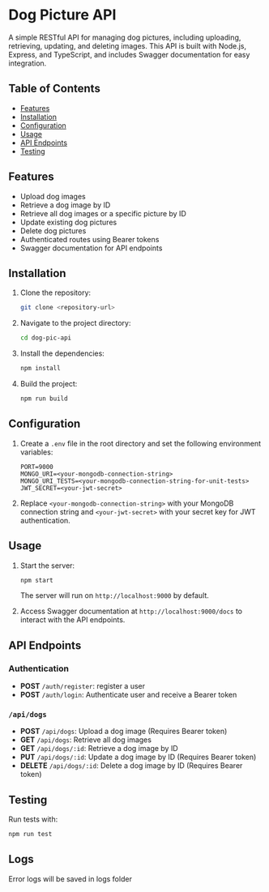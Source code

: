 
# Dog Picture API

A simple RESTful API for managing dog pictures, including uploading, retrieving, updating, and deleting images. This API is built with Node.js, Express, and TypeScript, and includes Swagger documentation for easy integration.

## Table of Contents

- [Features](#features)
- [Installation](#installation)
- [Configuration](#configuration)
- [Usage](#usage)
- [API Endpoints](#api-endpoints)
- [Testing](#testing)

## Features

- Upload dog images
- Retrieve a dog image by ID
- Retrieve all dog images or a specific picture by ID
- Update existing dog pictures
- Delete dog pictures
- Authenticated routes using Bearer tokens
- Swagger documentation for API endpoints

## Installation

1. Clone the repository:

   ```bash
   git clone <repository-url>

2. Navigate to the project directory:

   ```bash
   cd dog-pic-api
   ```

3. Install the dependencies:

   ```bash
   npm install
   ```

4. Build the project:

   ```bash
   npm run build
   ```

## Configuration

1. Create a `.env` file in the root directory and set the following environment variables:

   ```env
   PORT=9000
   MONGO_URI=<your-mongodb-connection-string>
   MONGO_URI_TESTS=<your-mongodb-connection-string-for-unit-tests>
   JWT_SECRET=<your-jwt-secret>
   ```

2. Replace `<your-mongodb-connection-string>` with your MongoDB connection string and `<your-jwt-secret>` with your secret key for JWT authentication.

## Usage

1. Start the server:

   ```bash
   npm start
   ```

   The server will run on `http://localhost:9000` by default.

2. Access Swagger documentation at `http://localhost:9000/docs` to interact with the API endpoints.

## API Endpoints

### Authentication

- **POST** `/auth/register`: register a user
- **POST** `/auth/login`: Authenticate user and receive a Bearer token

### `/api/dogs`

- **POST** `/api/dogs`: Upload a dog image (Requires Bearer token)
- **GET** `/api/dogs`: Retrieve all dog images
- **GET** `/api/dogs/:id`: Retrieve a dog image by ID
- **PUT** `/api/dogs/:id`: Update a dog image by ID (Requires Bearer token)
- **DELETE** `/api/dogs/:id`: Delete a dog image by ID (Requires Bearer token)


## Testing

Run tests with:

```bash
npm run test
```

## Logs

Error logs will be saved in logs folder
